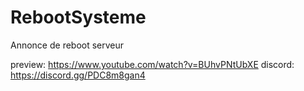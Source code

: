 # RebootSysteme
Annonce de reboot serveur 


preview: https://www.youtube.com/watch?v=BUhvPNtUbXE
discord: https://discord.gg/PDC8m8gan4
